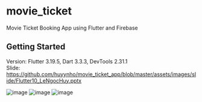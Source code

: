 # movie_ticket

Movie Ticket Booking App using Flutter and Firebase

## Getting Started

Version: Flutter 3.19.5, Dart 3.3.3, DevTools 2.31.1 <br>
Slide: https://github.com/huyynho/movie_ticket_app/blob/master/assets/images/slide/Flutter10_LeNgocHuy.pptx

![image](https://github.com/user-attachments/assets/1268c2c9-2cb2-411f-bc6f-eb8d74490012)
![image](https://github.com/user-attachments/assets/5fe1e28b-a0d7-4877-ab0e-67cbc72bb1c8)
![image](https://github.com/user-attachments/assets/023df8c7-1de6-4f7a-b0e0-ea616045bd19)



